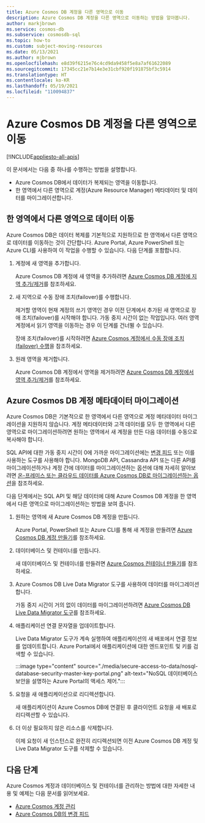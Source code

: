 ```yaml
---
title: Azure Cosmos DB 계정을 다른 영역으로 이동
description: Azure Cosmos DB 계정을 다른 영역으로 이동하는 방법을 알아봅니다.
author: markjbrown
ms.service: cosmos-db
ms.subservice: cosmosdb-sql
ms.topic: how-to
ms.custom: subject-moving-resources
ms.date: 05/13/2021
ms.author: mjbrown
ms.openlocfilehash: e8d39f6215e76c4cd9da9458f5e8a7af61622089
ms.sourcegitcommit: 17345cc21e7b14e3e31cbf920f191875bf3c5914
ms.translationtype: HT
ms.contentlocale: ko-KR
ms.lasthandoff: 05/19/2021
ms.locfileid: "110094837"
---
```

# <a name="move-an-azure-cosmos-db-account-to-another-region"></a>Azure Cosmos DB 계정을 다른 영역으로 이동
[!INCLUDE[appliesto-all-apis](includes/appliesto-all-apis.md)]

이 문서에서는 다음 중 하나를 수행하는 방법을 설명합니다.

- Azure Cosmos DB에서 데이터가 복제되는 영역을 이동합니다.
- 한 영역에서 다른 영역으로 계정(Azure Resource Manager) 메타데이터 및 데이터를 마이그레이션합니다.

## <a name="move-data-from-one-region-to-another"></a>한 영역에서 다른 영역으로 데이터 이동

Azure Cosmos DB은 데이터 복제를 기본적으로 지원하므로 한 영역에서 다른 영역으로 데이터를 이동하는 것이 간단합니다. Azure Portal, Azure PowerShell 또는 Azure CLI를 사용하여 이 작업을 수행할 수 있습니다. 다음 단계를 포함합니다.

1. 계정에 새 영역을 추가합니다.

    Azure Cosmos DB 계정에 새 영역을 추가하려면 [Azure Cosmos DB 계정에 지역 추가/제거](how-to-manage-database-account.md#addremove-regions-from-your-database-account)를 참조하세요.

1. 새 지역으로 수동 장애 조치(failover)를 수행합니다.

    제거할 영역이 현재 계정의 쓰기 영역인 경우 이전 단계에서 추가된 새 영역으로 장애 조치(failover)를 시작해야 합니다. 가동 중지 시간이 없는 작업입니다. 여러 영역 계정에서 읽기 영역을 이동하는 경우 이 단계를 건너뛸 수 있습니다. 
    
    장애 조치(failover)를 시작하려면 [Azure Cosmos 계정에서 수동 장애 조치(failover) 수행](how-to-manage-database-account.md#manual-failover)을 참조하세요.

1. 원래 영역을 제거합니다.

    Azure Cosmos DB 계정에서 영역을 제거하려면 [Azure Cosmos DB 계정에서 영역 추가/제거](how-to-manage-database-account.md#addremove-regions-from-your-database-account)를 참조하세요.

## <a name="migrate-azure-cosmos-db-account-metadata"></a>Azure Cosmos DB 계정 메타데이터 마이그레이션

Azure Cosmos DB은 기본적으로 한 영역에서 다른 영역으로 계정 메타데이터 마이그레이션을 지원하지 않습니다. 계정 메타데이터와 고객 데이터를 모두 한 영역에서 다른 영역으로 마이그레이션하려면 원하는 영역에서 새 계정을 만든 다음 데이터를 수동으로 복사해야 합니다. 

SQL API에 대한 가동 중지 시간이 0에 가까운 마이그레이션에는 [변경 피드](change-feed.md) 또는 이를 사용하는 도구를 사용해야 합니다. MongoDB API, Cassandra API 또는 다른 API를 마이그레이션하거나 계정 간에 데이터를 마이그레이션하는 옵션에 대해 자세히 알아보려면 [온-프레미스 또는 클라우드 데이터를 Azure Cosmos DB로 마이그레이션하는 옵션](cosmosdb-migrationchoices.md)을 참조하세요. 

다음 단계에서는 SQL API 및 해당 데이터에 대해 Azure Cosmos DB 계정을 한 영역에서 다른 영역으로 마이그레이션하는 방법을 보여 줍니다.

1. 원하는 영역에 새 Azure Cosmos DB 계정을 만듭니다.

    Azure Portal, PowerShell 또는 Azure CLI를 통해 새 계정을 만들려면 [Azure Cosmos DB 계정 만들기](how-to-manage-database-account.md#create-an-account)를 참조하세요.

1. 데이터베이스 및 컨테이너를 만듭니다.

    새 데이터베이스 및 컨테이너를 만들려면 [Azure Cosmos 컨테이너 만들기](how-to-create-container.md)를 참조하세요.

1. Azure Cosmos DB Live Data Migrator 도구를 사용하여 데이터를 마이그레이션합니다.

    가동 중지 시간이 거의 없이 데이터를 마이그레이션하려면 [Azure Cosmos DB Live Data Migrator 도구](https://github.com/Azure-Samples/azure-cosmosdb-live-data-migrator)를 참조하세요.

1. 애플리케이션 연결 문자열을 업데이트합니다.

    Live Data Migrator 도구가 계속 실행하여 애플리케이션의 새 배포에서 연결 정보를 업데이트합니다. Azure Portal에서 애플리케이션에 대한 엔드포인트 및 키를 검색할 수 있습니다.

    :::image type="content" source="./media/secure-access-to-data/nosql-database-security-master-key-portal.png" alt-text="NoSQL 데이터베이스 보안을 설명하는 Azure Portal의 액세스 제어.":::

1. 요청을 새 애플리케이션으로 리디렉션합니다.

    새 애플리케이션이 Azure Cosmos DB에 연결된 후 클라이언트 요청을 새 배포로 리디렉션할 수 있습니다.

1. 더 이상 필요하지 않은 리소스를 삭제합니다.

    이제 요청이 새 인스턴스로 완전히 리디렉션되면 이전 Azure Cosmos DB 계정 및 Live Data Migrator 도구를 삭제할 수 있습니다.

## <a name="next-steps"></a>다음 단계

Azure Cosmos 계정과 데이터베이스 및 컨테이너를 관리하는 방법에 대한 자세한 내용 및 예제는 다음 문서를 읽어보세요.

* [Azure Cosmos 계정 관리](how-to-manage-database-account.md)
* [Azure Cosmos DB의 변경 피드](change-feed.md)
